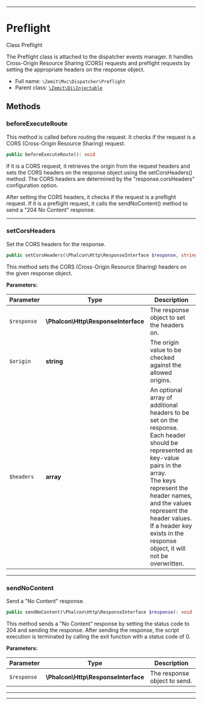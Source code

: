 ***

# Preflight

Class Preflight

The Preflight class is attached to the dispatcher events manager.
It handles Cross-Origin Resource Sharing (CORS) requests and preflight
requests by setting the appropriate headers on the response object.

* Full name: `\Zemit\Mvc\Dispatcher\Preflight`
* Parent class: [`\Zemit\Di\Injectable`](../../Di/Injectable.md)




## Methods


### beforeExecuteRoute

This method is called before routing the request. It checks if the request is a CORS (Cross-Origin Resource Sharing) request.

```php
public beforeExecuteRoute(): void
```

If it is a CORS request, it retrieves the origin from the request headers and sets the CORS headers on the response object using the setCorsHeaders() method.
The CORS headers are determined by the "response.corsHeaders" configuration option.

After setting the CORS headers, it checks if the request is a preflight request.
If it is a preflight request, it calls the sendNoContent() method to send a "204 No Content" response.










***

### setCorsHeaders

Set the CORS headers for the response.

```php
public setCorsHeaders(\Phalcon\Http\ResponseInterface $response, string $origin, array $headers = []): void
```

This method sets the CORS (Cross-Origin Resource Sharing) headers on the given response object.






**Parameters:**

| Parameter | Type | Description |
|-----------|------|-------------|
| `$response` | **\Phalcon\Http\ResponseInterface** | The response object to set the headers on. |
| `$origin` | **string** | The origin value to be checked against the allowed origins. |
| `$headers` | **array** | An optional array of additional headers to be set on the response.<br />Each header should be represented as key-value pairs in the array.<br />The keys represent the header names, and the values represent the header values.<br />If a header key exists in the response object, it will not be overwritten. |





***

### sendNoContent

Send a "No Content" response.

```php
public sendNoContent(\Phalcon\Http\ResponseInterface $response): void
```

This method sends a "No Content" response by setting the status code to 204 and sending the response.
After sending the response, the script execution is terminated by calling the exit function with a status code of 0.






**Parameters:**

| Parameter | Type | Description |
|-----------|------|-------------|
| `$response` | **\Phalcon\Http\ResponseInterface** | The response object to send. |





***


***
